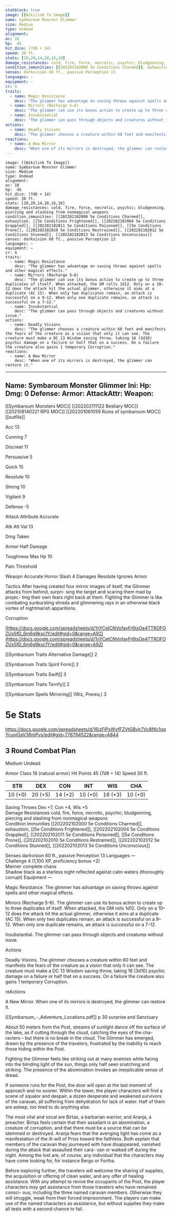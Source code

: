 ```yaml
---
statblock: true
image: [[Wikilink To Image]]
name: Symbaroum Monster Glimmer
size: Medium
type: Undead
alignment:
ac: 18
hp:  45
hit_dice: (7d8 + 14)
speed: 30 ft.
stats: [10,20,14,10,16,10]
damage_resistances: cold, fire, force, necrotic, psychic; bludgeoning, piercing and slashing from nonmagical weapons
condition_immunities: [[202202102000 5e Conditions Charmed]], exhaustion, [[5e Conditions Frightened]], [[202202102004 5e Conditions Grappled]], [[202202102011 5e Conditions Poisoned]], [[5e Conditions Prone]], [[202202102010 5e Conditions Restrained]], [[202202102012 5e Conditions Stunned]], [[202202102013 5e Conditions Unconscious]]
senses: darkvision 60 ft., passive Perception 13
languages: —
equipment: —
cr: 4
traits:
  - name: Magic Resistance
    desc: "The glimmer has advantage on saving throws against spells and other magical effects."
  - name: Mirrors (Recharge 5–6)
    desc: "The glimmer can use its bonus action to create up to three duplicates of itself. When attacked, the GM rolls 1d12. Only on a 10–12 does the attack hit the actual glimmer, otherwise it aims at a duplicate (AC 15). When only two duplicates remain, an attack is successful on a 9–12. When only one duplicate remains, an attack is successful on a 7–12."
  - name: Insubstantial
    desc: "The glimmer can pass through objects and creatures without issue."
actions:
  - name: Deadly Visions
    desc: "The glimmer chooses a creature within 60 feet and manifests the fears of the creature as a vision that only it can see. The creature must make a DC 13 Wisdom saving throw, taking 16 (3d10) psychic damage on a failure or half that on a success. On a failure the creature also gains 1 temporary Corruption."
reactions:
  - name: A New Mirror
    desc: "When one of its mirrors is destroyed, the glimmer can restore it."
---
```

```statblock
image: [[Wikilink To Image]]
name: Symbaroum Monster Glimmer
size: Medium
type: Undead
alignment:
ac: 18
hp:  45
hit_dice: (7d8 + 14)
speed: 30 ft.
stats: [10,20,14,10,16,10]
damage_resistances: cold, fire, force, necrotic, psychic; bludgeoning, piercing and slashing from nonmagical weapons
condition_immunities: [[202202102000 5e Conditions Charmed]], exhaustion, [[5e Conditions Frightened]], [[202202102004 5e Conditions Grappled]], [[202202102011 5e Conditions Poisoned]], [[5e Conditions Prone]], [[202202102010 5e Conditions Restrained]], [[202202102012 5e Conditions Stunned]], [[202202102013 5e Conditions Unconscious]]
senses: darkvision 60 ft., passive Perception 13
languages: —
equipment: —
cr: 4
traits:
  - name: Magic Resistance
    desc: "The glimmer has advantage on saving throws against spells and other magical effects."
  - name: Mirrors (Recharge 5–6)
    desc: "The glimmer can use its bonus action to create up to three duplicates of itself. When attacked, the GM rolls 1d12. Only on a 10–12 does the attack hit the actual glimmer, otherwise it aims at a duplicate (AC 15). When only two duplicates remain, an attack is successful on a 9–12. When only one duplicate remains, an attack is successful on a 7–12."
  - name: Insubstantial
    desc: "The glimmer can pass through objects and creatures without issue."
actions:
  - name: Deadly Visions
    desc: "The glimmer chooses a creature within 60 feet and manifests the fears of the creature as a vision that only it can see. The creature must make a DC 13 Wisdom saving throw, taking 16 (3d10) psychic damage on a failure or half that on a success. On a failure the creature also gains 1 temporary Corruption."
reactions:
  - name: A New Mirror
    desc: "When one of its mirrors is destroyed, the glimmer can restore it."
```
---
Name: Symbaroum Monster Glimmer
Ini: 
Hp: 
Dmg: 0
Defense: 
Armor: 
AttackAttr: 
Weapon: 
---
[[Symbaroum Monsters MOC]]
[[202202111122 Bestiary MOC]]
[[202108140221 RPG MOC]]
[[202201061059 Ruins of symbaroum MOC]]
[[outfile]]

Acc 13

Cunning 7

Discreet 11

Persuasive 5

Quick 15

Resolute 10

Strong 10

Vigilant 9

Defense -5

Attack Attribute Accurate

Atk Att Val 13

Dmg Taken

Armor Half Damage

Toughness Max Hp 10

Pain Threshold

Weaopn Accurate Horror Slash 4 Damages Resolute Ignores Armor

Tactics After having created four mirror images of itself, the Glimmer attacks from behind, surpri- sing the target and scaring them mad by projec- ting their own fears right back at them. Fighting the Glimmer is like combating sunbursting shreds and glimmering rays in an otherwise black vortex of nightmarish apparitions.

Corruption

[https://docs.google.com/spreadsheets/d/1nYCeICNVofayFr6tsOe4TTROFOZUx5fD_6m6g9ksc1Y/edit#gid=0&range=A92](https://docs.google.com/spreadsheets/d/1nYCeICNVofayFr6tsOe4TTROFOZUx5fD_6m6g9ksc1Y/edit#gid=0&range=A92)

[[Symbaroum Traits Alternative Damage]] 2

[[Symbaroum Traits Spirit Form]] 2

[[Symbaroum Traits Swift]] 3

[[Symbaroum Traits Terrify]] 2

[[Symbaroum Spells Mirroring]] (Wiz, Prereq.) 3

# 5e Stats 
https://docs.google.com/spreadsheets/d/16jzFlPxWvfFZVtGBylr7Vc8fKc1qqYcunjOaV36mPys/edit#gid=776794522&range=A844
## 3 Round Combat Plan

Medium Undead 

Armor Class 18 (natural armor) 
Hit Points 45 (7d8 + 14) 
Speed 30 ft.

 

| STR     | DEX     | CON     | INT     | WIS     | CHA     |
| ------- | ------- | ------- | ------- | ------- | ------- |
| 10 (+0) | 20 (+5) | 14 (+2) | 10 (+0) | 16 (+3) | 10 (+0) |

 

Saving Throws Dex +7, Con +4, Wis +5  
Damage Resistances cold, fire, force, necrotic, psychic; bludgeoning, piercing and slashing from nonmagical weapons  
Condition Immunities [[202202102000 5e Conditions Charmed]], exhaustion, [[5e Conditions Frightened]], [[202202102004 5e Conditions Grappled]], [[202202102011 5e Conditions Poisoned]], [[5e Conditions Prone]], [[202202102010 5e Conditions Restrained]], [[202202102012 5e Conditions Stunned]], [[202202102013 5e Conditions Unconscious]]

Senses darkvision 60 ft., passive Perception 13 
Languages —  
Challenge 4 (1,100 XP, proficiency bonus +2)  
Manner complete chaos  
Shadow black as a starless night reflected against calm waters (thoroughly corrupt)
Equipment —


Magic Resistance. The glimmer has advantage on saving throws against spells and other magical effects. 

Mirrors (Recharge 5–6). The glimmer can use its bonus action to create up to three duplicates of itself. When attacked, the GM rolls 1d12. Only on a 10–12 does the attack hit the actual glimmer, otherwise it aims at a duplicate (AC 15). When only two duplicates remain, an attack is successful on a 9–12. When only one duplicate remains, an attack is successful on a 7–12.

Insubstantial. The glimmer can pass through objects and creatures without issue.

Actions

Deadly Visions. The glimmer chooses a creature within 60 feet and manifests the fears of the creature as a vision that only it can see. The creature must make a DC 13 Wisdom saving throw, taking 16 (3d10) psychic damage on a failure or half that on a success. On a failure the creature also gains 1 temporary Corruption.

reActions

A New Mirror. When one of its mirrors is destroyed, the glimmer can restore it.


[[Symbaroum_-_Adventure_Locations.pdf]] p 30
surprise and Sanctuary

About 50 meters from the Post, streams of sunlight dance off the surface of the lake, as if cutting through the cloud, catching the eyes of the cha- racters – but there is no break in the cloud. The Glimmer has emerged, drawn by the presence of the travelers, frustrated by the inability to reach those hiding within the Post.

Fighting the Glimmer feels like striking out at many enemies while facing into the blinding light of the sun, things only half seen snatching and striking. The presence of the abomination invokes an inexplicable sense of dread.

If someone runs for the Post, the door will open at the last moment of approach and no sooner. Within the tower, the player characters will find a scene of squalor and despair, a dozen desperate and weakened survivors of the caravan, all suffering from dehydration for lack of water. Half of them are asleep, too tired to do anything else.

The most vital and vocal are Birtas, a barbarian warrior, and Aranja, a preacher. Birtas feels certain that their assailant is an abomination, a creature of corruption, and that there must be a source that can be stemmed or destroyed. Aranja fears that the avenging light has come as a manifestation of the ill-will of Prios toward the faithless. Both explain that members of the caravan they journeyed with have disappeared, vanished during the attack that assaulted their cara- van or walked off during the night. Among the lost are, of course, any individual that the characters may have come looking for, for instance Bergo or Fortha.

Before exploring further, the travelers will welcome the sharing of supplies, the acquisition or offering of clean water, and any offer of healing assistance. With any attempt to revive the occupants of the Post, the player characters may get assistance from those travelers who have remained consci- ous, including the three named caravan members. Otherwise they will struggle, weak from their forced imprisonment. The players can make use of the named characters as assistance, but without supplies they make all tests with a second chance to fail.